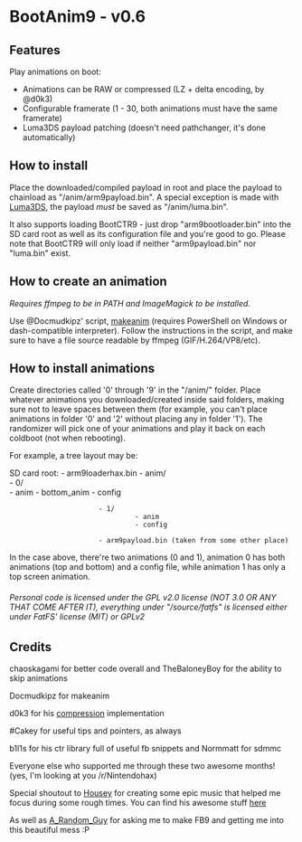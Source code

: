 # BootAnim9 - v0.6

## Features

Play animations on boot:

- Animations can be RAW or compressed (LZ + delta encoding, by @d0k3)
- Configurable framerate (1 - 30, both animations must have the same framerate)
- Luma3DS payload patching (doesn't need pathchanger, it's done automatically)

## How to install

Place the downloaded/compiled payload in root and place the payload to chainload as "/anim/arm9payload.bin".
A special exception is made with [Luma3DS](https://github.com/AuroraWright/Luma3DS), the payload *must* be saved as "/anim/luma.bin".

It also supports loading BootCTR9 - just drop "arm9bootloader.bin" into the SD card root as well as its configuration file and you're good to go.
Please note that BootCTR9 will only load if neither "arm9payload.bin" nor "luma.bin" exist.

## How to create an animation

*Requires ffmpeg to be in PATH and ImageMagick to be installed.*

Use @Docmudkipz' script, [makeanim](https://github.com/Docmudkipz/makeanim) (requires PowerShell on Windows or dash-compatible interpreter).
Follow the instructions in the script, and make sure to have a file source readable by ffmpeg (GIF/H.264/VP8/etc).

## How to install animations

Create directories called '0' through '9' in the "/anim/" folder. Place whatever animations you downloaded/created inside said folders, making sure not to leave spaces between them (for example, you can't place animations in folder '0' and '2' without placing any in folder '1').
The randomizer will pick one of your animations and play it back on each coldboot (not when rebooting).

For example, a tree layout may be:

SD card root: - arm9loaderhax.bin
              - anim/     
			              - 0/     
						           - anim
			                       - bottom_anim
								   - config

			              - 1/
						           - anim
								   - config

                          - arm9payload.bin (taken from some other place)

In the case above, there're two animations (0 and 1), animation 0 has both animations (top and bottom) and a config file, while animation 1 has only a top screen animation.

###### Personal code is licensed under the GPL v2.0 license (NOT 3.0 OR ANY THAT COME AFTER IT), everything under "/source/fatfs" is licensed either under FatFS' license (MIT) or GPLv2

## Credits

chaoskagami for better code overall and TheBaloneyBoy for the ability to skip animations

Docmudkipz for makeanim

d0k3 for his [compression](https://github.com/d0k3/ban9comp) implementation

\#Cakey for useful tips and pointers, as always

b1l1s for his ctr library full of useful fb snippets and Normmatt for sdmmc

Everyone else who supported me through these two awesome months! (yes, I'm looking at you /r/Nintendohax)

Special shoutout to [Housey](https://github.com/housebreaker) for creating some epic music that helped me focus during some rough times. You can find his awesome stuff [here](https://soundcloud.com/housebreaker1)

As well as [A_Random_Guy](https://gbatemp.net/members/a_random_guy.366070/) for asking me to make FB9 and getting me into this beautiful mess :P
